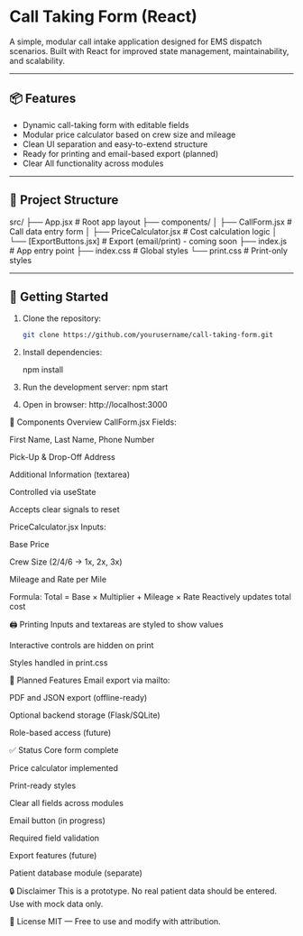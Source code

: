 # Call Taking Form (React)

A simple, modular call intake application designed for EMS dispatch scenarios. Built with React for improved state management, maintainability, and scalability.

---

## 📦 Features

- Dynamic call-taking form with editable fields  
- Modular price calculator based on crew size and mileage  
- Clean UI separation and easy-to-extend structure  
- Ready for printing and email-based export (planned)  
- Clear All functionality across modules

---

## 🧱 Project Structure

src/
├── App.jsx # Root app layout
├── components/
│ ├── CallForm.jsx # Call data entry form
│ ├── PriceCalculator.jsx # Cost calculation logic
│ └── [ExportButtons.jsx] # Export (email/print) - coming soon
├── index.js # App entry point
├── index.css # Global styles
└── print.css # Print-only styles


---

## 🚀 Getting Started

1. Clone the repository:
   ```bash
   git clone https://github.com/yourusername/call-taking-form.git

2. Install dependencies:

    npm install

3. Run the development server:
    npm start

4. Open in browser: http://localhost:3000

🧩 Components Overview
CallForm.jsx
Fields:

First Name, Last Name, Phone Number

Pick-Up & Drop-Off Address

Additional Information (textarea)

Controlled via useState

Accepts clear signals to reset

PriceCalculator.jsx
Inputs:

Base Price

Crew Size (2/4/6 → 1x, 2x, 3x)

Mileage and Rate per Mile

Formula: Total = Base × Multiplier + Mileage × Rate
Reactively updates total cost

🖨️ Printing
Inputs and textareas are styled to show values

Interactive controls are hidden on print

Styles handled in print.css

📧 Planned Features
Email export via mailto:

PDF and JSON export (offline-ready)

Optional backend storage (Flask/SQLite)

Role-based access (future)

✅ Status
 Core form complete

 Price calculator implemented

 Print-ready styles

 Clear all fields across modules

 Email button (in progress)

 Required field validation

 Export features (future)

 Patient database module (separate)

🔒 Disclaimer
This is a prototype. No real patient data should be entered. Use with mock data only.

📄 License
MIT — Free to use and modify with attribution.